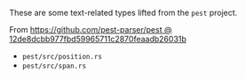 These are some text-related types lifted from the `pest` project.

From [https://github.com/pest-parser/pest @ 12de8dcbb977fbd59965711c2870feaadb26031b](https://github.com/pest-parser/pest/tree/12de8dcbb977fbd59965711c2870feaadb26031b/pest/src)

- `pest/src/position.rs`
- `pest/src/span.rs`

